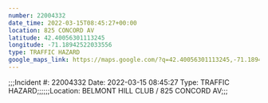```yaml
---
number: 22004332
date_time: 2022-03-15T08:45:27+00:00
location: 825 CONCORD AV
latitude: 42.40056301113245
longitude: -71.18942522033556
type: TRAFFIC HAZARD
google_maps_link: https://maps.google.com/?q=42.40056301113245,-71.18942522033556
---
```


;;;Incident #: 22004332  Date: 2022-03-15 08:45:27   Type: TRAFFIC HAZARD;;;;;;Location: BELMONT HILL CLUB / 825 CONCORD AV;;;
